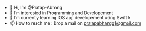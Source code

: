 - 👋 Hi, I’m @Pratap-Abhang
- 👀 I’m interested in Programming and Developement
- 🌱 I’m currently learning IOS app developement using Swift 5
- 📫 How to reach me : Drop a mail on pratapabhangg1@gmail.com

